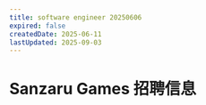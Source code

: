 ```yaml
---
title: software engineer 20250606
expired: false
createdDate: 2025-06-11
lastUpdated: 2025-09-03
---
```


# Sanzaru Games 招聘信息

<JobPostingTable job-posting-json-path="sanzaru-games/data/software-development-engineer-20250606.json" />
